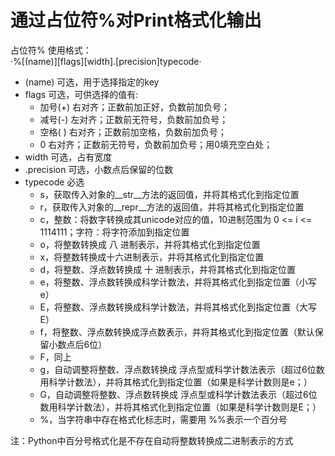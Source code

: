 # 通过占位符%对Print格式化输出  
占位符% 使用格式：  
·%[(name)][flags][width].[precision]typecode·  
+ (name)         可选，用于选择指定的key  
+ flags          可选，可供选择的值有:  
	- 加号(+)       右对齐；正数前加正好，负数前加负号；  
	- 减号(-)       左对齐；正数前无符号，负数前加负号；  
	- 空格( )       右对齐；正数前加空格，负数前加负号；  
	- 0             右对齐；正数前无符号，负数前加负号；用0填充空白处；  
+ width          可选，占有宽度  
+ .precision     可选，小数点后保留的位数  
+ typecode       必选  
	- s，获取传入对象的__str__方法的返回值，并将其格式化到指定位置  
	- r，获取传入对象的__repr__方法的返回值，并将其格式化到指定位置  
	- c，整数：将数字转换成其unicode对应的值，10进制范围为 0 <= i <= 1114111；字符：将字符添加到指定位置  
	- o，将整数转换成 八  进制表示，并将其格式化到指定位置   
	- x，将整数转换成十六进制表示，并将其格式化到指定位置  
	- d，将整数、浮点数转换成 十 进制表示，并将其格式化到指定位置   
	- e，将整数、浮点数转换成科学计数法，并将其格式化到指定位置（小写e）  
	- E，将整数、浮点数转换成科学计数法，并将其格式化到指定位置（大写E）  
	- f，将整数、浮点数转换成浮点数表示，并将其格式化到指定位置（默认保留小数点后6位）  
	- F，同上  
	- g，自动调整将整数、浮点数转换成 浮点型或科学计数法表示（超过6位数用科学计数法），并将其格式化到指定位置（如果是科学计数则是e；）   
	- G，自动调整将整数、浮点数转换成 浮点型或科学计数法表示（超过6位数用科学计数法），并将其格式化到指定位置（如果是科学计数则是E；）  
	- %，当字符串中存在格式化标志时，需要用 %%表示一个百分号  

注：Python中百分号格式化是不存在自动将整数转换成二进制表示的方式
